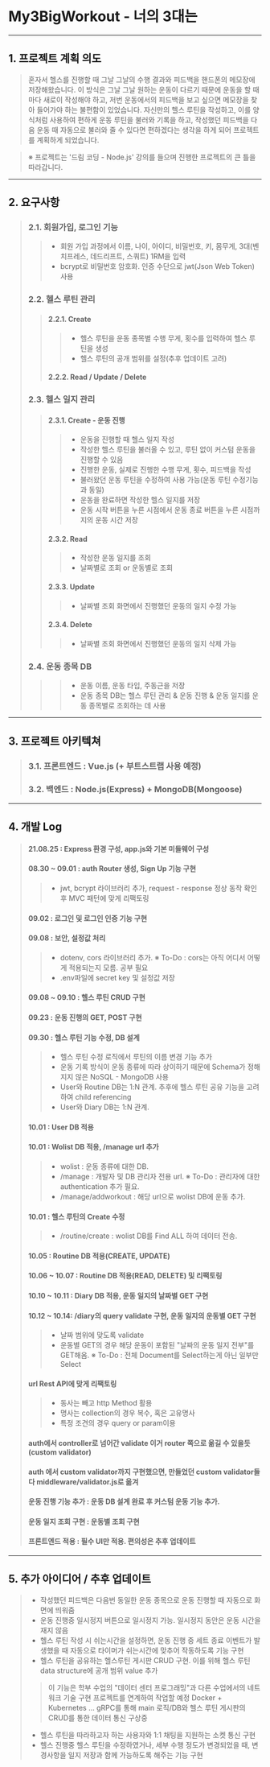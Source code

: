 # My3BigWorkout - 너의 3대는
------------
## 1. 프로젝트 계획 의도
> 혼자서 헬스를 진행할 때 그날 그날의 수행 결과와 피드백을 핸드폰의 메모장에 저장해왔습니다. 이 방식은 그날 그날 원하는 운동이 다르기 때문에 운동을 할 때마다 새로이 작성해야 하고, 저번 운동에서의 피드백을 보고 싶으면 메모장을 찾아 들어가야 하는 불편함이 있었습니다. 자신만의 헬스 루틴을 작성하고, 이를 양식처럼 사용하여 편하게 운동 루틴을 불러와 기록을 하고, 작성했던 피드백을 다음 운동 때 자동으로 불러와 줄 수 있다면 편하겠다는 생각을 하게 되어 프로젝트를 계획하게 되었습니다.

>※ 프로젝트는 '드림 코딩 - Node.js' 강의를 들으며 진행한 프로젝트의 큰 틀을 따라갑니다.
------------
## 2. 요구사항
> ### 2.1. 회원가입, 로그인 기능
> > * 회원 가입 과정에서 이름, 나이, 아이디, 비밀번호, 키, 몸무게, 3대(벤치프레스, 데드리프트, 스쿼트) 1RM을 입력
> > * bcrypt로 비밀번호 암호화. 인증 수단으로 jwt(Json Web Token) 사용
> ### 2.2. 헬스 루틴 관리
> > #### 2.2.1. Create
> > > * 헬스 루틴을 운동 종목별 수행 무게, 횟수를 입력하여 헬스 루틴을 생성
> > > * 헬스 루틴의 공개 범위를 설정(추후 업데이트 고려)
> > #### 2.2.2. Read / Update / Delete
> ### 2.3. 헬스 일지 관리
> > #### 2.3.1. Create - 운동 진행
> > > * 운동을 진행할 때 헬스 일지 작성
> > > * 작성한 헬스 루틴을 불러올 수 있고, 루틴 없이 커스텀 운동을 진행할 수 있음
> > > * 진행한 운동, 실제로 진행한 수행 무게, 횟수, 피드백을 작성
> > > * 불러왔던 운동 루틴을 수정하여 사용 가능(운동 루틴 수정기능과 동일) 
> > > * 운동을 완료하면 작성한 헬스 일지를 저장
> > > * 운동 시작 버튼을 누른 시점에서 운동 종료 버튼을 누른 시점까지의 운동 시간 저장
> > #### 2.3.2. Read
> > > * 작성한 운동 일지를 조회
> > > * 날짜별로 조회 or 운동별로 조회
> > #### 2.3.3. Update
> > > * 날짜별 조회 화면에서 진행했던 운동의 일지 수정 가능
> > #### 2.3.4. Delete
> > > * 날짜별 조회 화면에서 진행했던 운동의 일지 삭제 가능
> ### 2.4. 운동 종목 DB
> > > * 운동 이름, 운동 타입, 주동근을 저장
> > > * 운동 종목 DB는 헬스 루틴 관리 & 운동 진행 & 운동 일지를 운동 종목별로 조회하는 데 사용
------------
## 3. 프로젝트 아키텍쳐
> ### 3.1. 프론트엔드 : Vue.js (+ 부트스트랩 사용 예정)
> ### 3.2. 백엔드 : Node.js(Express) + MongoDB(Mongoose)
------------
## 4. 개발 Log
> #### 21.08.25 : Express 환경 구성, app.js와 기본 미들웨어 구성
> #### 08.30 ~ 09.01 : auth Router 생성, Sign Up 기능 구현
> > * jwt, bcrypt 라이브러리 추가, request - response 정상 동작 확인 후 MVC 패턴에 맞게 리팩토링
> #### 09.02 : 로그인 및 로그인 인증 기능 구현
> #### 09.08 : 보안, 설정값 처리
> > * dotenv, cors 라이브러리 추가.  ※ To-Do : cors는 아직 어디서 어떻게 적용되는지 모름. 공부 필요
> > * .env파일에 secret key 및 설정값 저장
> #### 09.08 ~ 09.10 : 헬스 루틴 CRUD 구현
> #### 09.23 : 운동 진행의 GET, POST 구현
> #### 09.30 : 헬스 루틴 기능 수정, DB 설계
> > * 헬스 루틴 수정 로직에서 루틴의 이름 변경 기능 추가
> > * 운동 기록 방식이 운동 종류에 따라 상이하기 때문에 Schema가 정해지지 않은 NoSQL - MongoDB 사용
> > * User와 Routine DB는 1:N 관계. 추후에 헬스 루틴 공유 기능을 고려하여 child referencing
> > * User와 Diary DB는 1:N 관계.
> #### 10.01 : User DB 적용
> #### 10.01 : Wolist DB 적용, /manage url 추가
> > * wolist : 운동 종류에 대한 DB.
> > * /manage : 개발자 및 DB 관리자 전용 url.  ※ To-Do : 관리자에 대한 authentication 추가 필요.
> > * /manage/addworkout : 해당 url으로 wolist DB에 운동 추가.
> #### 10.01 : 헬스 루틴의 Create 수정
> > * /routine/create : wolist DB를 Find ALL 하여 데이터 전송.
> #### 10.05 : Routine DB 적용(CREATE, UPDATE)
> #### 10.06 ~ 10.07 : Routine DB 적용(READ, DELETE) 및 리팩토링
> #### 10.10 ~ 10.11 : Diary DB 적용, 운동 일지의 날짜별 GET 구현
> #### 10.12 ~ 10.14: /diary의 query validate 구현, 운동 일지의 운동별 GET 구현
> > * 날짜 범위에 맞도록 validate
> > * 운동별 GET의 경우 해당 운동이 포함된 "날짜의 운동 일지 전부"를 GET해옴. ※ To-Do : 전체 Document를 Select하는게 아닌 일부만 Select
> #### url Rest API에 맞게 리팩토링
> > * 동사는 빼고 http Method 활용
> > * 명사는 collection의 경우 복수, 혹은 고유명사 
> > * 특정 조견의 경우 query or param이용
> #### auth에서 controller로 넘어간 validate 이거 router 쪽으로 옮길 수 있을듯(custom validator)
> #### auth 에서 custom validator까지 구현했으면, 만들었던 custom validator들 다 middleware/validator.js로 옮겨
> #### 운동 진행 기능 추가 : 운동 DB 설계 완료 후 커스텀 운동 기능 추가.
> #### 운동 일지 조회 구현 : 운동별 조회 구현
> #### 프론트엔드 적용 : 필수 UI만 적용. 편의성은 추후 업데이트

------------
## 5. 추가 아이디어 / 추후 업데이트
> * 작성했던 피드백은 다음번 동일한 운동 종목으로 운동 진행할 때 자동으로 화면에 띄워줌
> * 운동 진행중 일시정지 버튼으로 일시정지 가능. 일시정지 동안은 운동 시간을 재지 않음
> * 헬스 루틴 작성 시 쉬는시간을 설정하면, 운동 진행 중 세트 종료 이벤트가 발생했을 때 자동으로 타이머가 쉬는시간에 맞추어 작동하도록 기능 구현
> * 헬스 루틴을 공유하는 헬스루틴 게시판 CRUD 구현. 이를 위해 헬스 루틴 data structure에 공개 범위 value 추가
> > 이 기능은 학부 수업의 "데이터 센터 프로그래밍"과 다른 수업에서의 네트워크 기술 구현 프로젝트를 연계하여 작업할 예정
> > Docker + Kubernetes ... gRPC를 통해 main 로직/DB와 헬스 루틴 게시판의 CRUD를 통한 데이터 통신 구상중
> * 헬스 루틴을 따라하고자 하는 사용자와 1:1 채팅을 지원하는 소켓 통신 구현
> * 헬스 진행중 헬스 루틴을 수정하였거나, 세부 수행 정도가 변경되었을 때, 변경사항을 일지 저장과 함께 가능하도록 해주는 기능 구현
